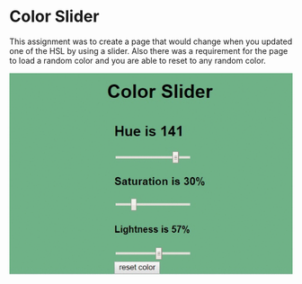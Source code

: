 # Color Slider

This assignment was to create a page that would change when you updated one of the HSL by using a slider. Also there was a requirement for the page to load a random color and you are able to reset to any random color.

<img src="./src/components/Ylsn6DK89B.gif">

